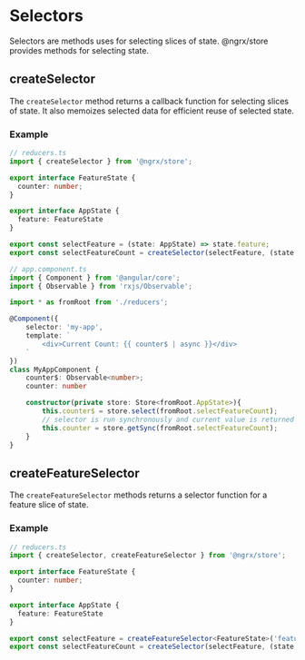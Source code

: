 # Selectors

Selectors are methods uses for selecting slices of state. @ngrx/store provides methods for selecting state.

## createSelector

The `createSelector` method returns a callback function for selecting slices of state. It also memoizes
selected data for efficient reuse of selected state.


### Example

```ts
// reducers.ts
import { createSelector } from '@ngrx/store';

export interface FeatureState {
  counter: number;
}

export interface AppState {
  feature: FeatureState
}

export const selectFeature = (state: AppState) => state.feature;
export const selectFeatureCount = createSelector(selectFeature, (state: FeatureState) => state.counter);
```

```ts
// app.component.ts
import { Component } from '@angular/core';
import { Observable } from 'rxjs/Observable';

import * as fromRoot from './reducers';

@Component({
	selector: 'my-app',
	template: `
		<div>Current Count: {{ counter$ | async }}</div>
	`
})
class MyAppComponent {
	counter$: Observable<number>;
	counter: number

	constructor(private store: Store<fromRoot.AppState>){
		this.counter$ = store.select(fromRoot.selectFeatureCount);
		// selector is run synchronously and current value is returned
		this.counter = store.getSync(fromRoot.selectFeatureCount);
	}
}
```

## createFeatureSelector

The `createFeatureSelector` methods returns a selector function for a feature slice of state.

### Example

```ts
// reducers.ts
import { createSelector, createFeatureSelector } from '@ngrx/store';

export interface FeatureState {
  counter: number;
}

export interface AppState {
  feature: FeatureState
}

export const selectFeature = createFeatureSelector<FeatureState>('feature');
export const selectFeatureCount = createSelector(selectFeature, (state: FeatureState) => state.counter);
```
